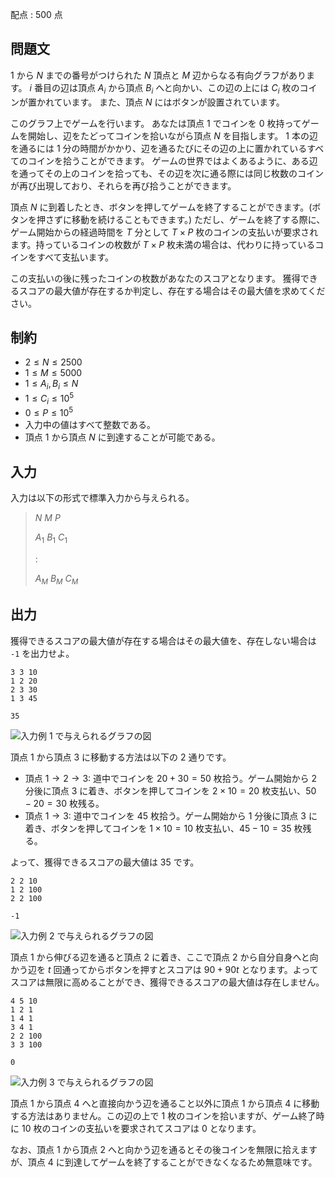配点 : $500$ 点

## 問題文

$1$ から $N$ までの番号がつけられた $N$ 頂点と $M$ 辺からなる有向グラフがあります。
$i$ 番目の辺は頂点 $A_i$ から頂点 $B_i$ へと向かい、この辺の上には $C_i$ 枚のコインが置かれています。
また、頂点 $N$ にはボタンが設置されています。

このグラフ上でゲームを行います。
あなたは頂点 $1$ でコインを $0$ 枚持ってゲームを開始し、辺をたどってコインを拾いながら頂点 $N$ を目指します。
$1$ 本の辺を通るには $1$ 分の時間がかかり、辺を通るたびにその辺の上に置かれているすべてのコインを拾うことができます。
ゲームの世界ではよくあるように、ある辺を通ってその上のコインを拾っても、その辺を次に通る際には同じ枚数のコインが再び出現しており、それらを再び拾うことができます。

頂点 $N$ に到着したとき、ボタンを押してゲームを終了することができます。(ボタンを押さずに移動を続けることもできます。)
ただし、ゲームを終了する際に、ゲーム開始からの経過時間を $T$ 分として $T \times P$ 枚のコインの支払いが要求されます。持っているコインの枚数が $T \times P$ 枚未満の場合は、代わりに持っているコインをすべて支払います。

この支払いの後に残ったコインの枚数があなたのスコアとなります。
獲得できるスコアの最大値が存在するか判定し、存在する場合はその最大値を求めてください。

## 制約

- $2 \leq N \leq 2500$
- $1 \leq M \leq 5000$
- $1 \leq A_i, B_i \leq N$
- $1 \leq C_i \leq 10^5$
- $0 \leq P \leq 10^5$
- 入力中の値はすべて整数である。
- 頂点 $1$ から頂点 $N$ に到達することが可能である。

## 入力

入力は以下の形式で標準入力から与えられる。

> $N$ $M$ $P$
> 
> $A_1$ $B_1$ $C_1$
> 
> $:$
> 
> $A_M$ $B_M$ $C_M$

## 出力

獲得できるスコアの最大値が存在する場合はその最大値を、存在しない場合は `-1` を出力せよ。

```input1
3 3 10
1 2 20
2 3 30
1 3 45
```

```output1
35
```

![入力例 1 で与えられるグラフの図](https://img.atcoder.jp/ghi/5cb074e2d7c3282da137ac4ab2fbc700.png)

頂点 $1$ から頂点 $3$ に移動する方法は以下の $2$ 通りです。

- 頂点 $1 \rightarrow 2 \rightarrow 3$: 道中でコインを $20 + 30 = 50$ 枚拾う。ゲーム開始から $2$ 分後に頂点 $3$ に着き、ボタンを押してコインを $2 \times 10 = 20$ 枚支払い、$50 - 20 = 30$ 枚残る。
- 頂点 $1 \rightarrow 3$: 道中でコインを $45$ 枚拾う。ゲーム開始から $1$ 分後に頂点 $3$ に着き、ボタンを押してコインを $1 \times 10 = 10$ 枚支払い、$45 - 10 = 35$ 枚残る。

よって、獲得できるスコアの最大値は $35$ です。

```input2
2 2 10
1 2 100
2 2 100
```

```output2
-1
```

![入力例 2 で与えられるグラフの図](https://img.atcoder.jp/ghi/eb2188ad1e8189f963d233415fb293b6.png)

頂点 $1$ から伸びる辺を通ると頂点 $2$ に着き、ここで頂点 $2$ から自分自身へと向かう辺を $t$ 回通ってからボタンを押すとスコアは $90 + 90t$ となります。よってスコアは無限に高めることができ、獲得できるスコアの最大値は存在しません。

```input3
4 5 10
1 2 1
1 4 1
3 4 1
2 2 100
3 3 100
```

```output3
0
```

![入力例 3 で与えられるグラフの図](https://img.atcoder.jp/ghi/217f7a224b80a05d8e25140c57e65ae7.png)

頂点 $1$ から頂点 $4$ へと直接向かう辺を通ること以外に頂点 $1$ から頂点 $4$ に移動する方法はありません。この辺の上で $1$ 枚のコインを拾いますが、ゲーム終了時に $10$ 枚のコインの支払いを要求されてスコアは $0$ となります。

なお、頂点 $1$ から頂点 $2$ へと向かう辺を通るとその後コインを無限に拾えますが、頂点 $4$ に到達してゲームを終了することができなくなるため無意味です。